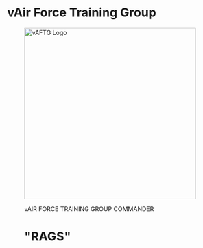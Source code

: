 # vAir Force Training Group

<figure>
<p><img alt="vAFTG Logo" src="/assests/images/RAAFv_Unit_HQvAFTG.png" width="400">
  </p>
<figcaption>vAIR FORCE TRAINING GROUP COMMANDER <h1>"RAGS"</h1></figcaption>
</figure>